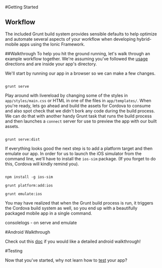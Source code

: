 #Getting Started

## Workflow
The included Grunt build system provides sensible defaults to help optimize and automate several aspects of your workflow when developing hybrid-mobile apps using the Ionic Framework.

##Walkthrough
To help you hit the ground running, let's walk through an example workflow together. We're assuming you've followed the 
[usage](https://github.com/diegonetto/generator-ionic#usage) directions and are inside your app's directory.



We'll start by running our app in a browser so we can make a few changes.

```

grunt serve

```

Play around with livereload by changing some of the styles in `app/styles/main.css` or HTML in one of the files in `app/templates/`. When you're ready, lets go ahead and build the assets for Cordova to consume and also spot check that we didn't bork any code during the build process. We can do that with another handy Grunt task that runs the build process and then launches a `connect` server for use to preview the app with our built assets.

```

grunt serve:dist

```

If everything looks good the next step is to add a platform target and then emulate our app. In order for us to launch the iOS simulator from the command line, we'll have to install the `ios-sim` package. (If you forget to do this, Cordova will kindly remind you).

```

npm install -g ios-sim

grunt platform:add:ios

grunt emulate:ios

```

You may have realized that when the Grunt build process is run, it triggers the Cordova build system as well, so you end up with a beautifully packaged mobile app in a single command.



consolelogs - on serve and emulate

#Android Walkthrough

Check out this [doc](android.md) if you would like a detailed android walkthrough!

#Testing

Now that you've started, why not learn how to [test](app-testing.md) your app?
